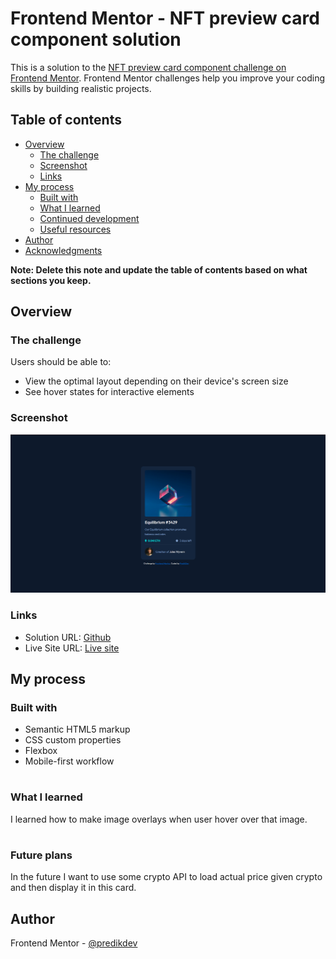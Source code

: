 # Frontend Mentor - NFT preview card component solution

This is a solution to the [NFT preview card component challenge on Frontend Mentor](https://www.frontendmentor.io/challenges/nft-preview-card-component-SbdUL_w0U). Frontend Mentor challenges help you improve your coding skills by building realistic projects.

## Table of contents

- [Overview](#overview)
  - [The challenge](#the-challenge)
  - [Screenshot](#screenshot)
  - [Links](#links)
- [My process](#my-process)
  - [Built with](#built-with)
  - [What I learned](#what-i-learned)
  - [Continued development](#continued-development)
  - [Useful resources](#useful-resources)
- [Author](#author)
- [Acknowledgments](#acknowledgments)

**Note: Delete this note and update the table of contents based on what sections you keep.**

## Overview

### The challenge

Users should be able to:

- View the optimal layout depending on their device's screen size
- See hover states for interactive elements

### Screenshot

![](/images/nft-preview-card.png)

### Links

- Solution URL: [Github](https://github.com/predikdev/nft-preview-card)
- Live Site URL: [Live site](https://predikdev-nft-preview-card.netlify.app/)

## My process

### Built with

- Semantic HTML5 markup
- CSS custom properties
- Flexbox
- Mobile-first workflow

#

### What I learned

I learned how to make image overlays when user hover over that image.

#

### Future plans

In the future I want to use some crypto API to load actual price given crypto and then display it in this card.

## Author

Frontend Mentor - [@predikdev](https://www.frontendmentor.io/profile/predikdev)
